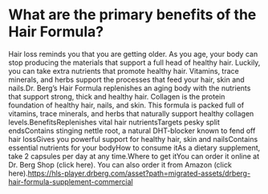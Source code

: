 # What are the primary benefits of the Hair Formula?

Hair loss reminds you that you are getting older. As you age, your body can stop producing the materials that support a full head of healthy hair. Luckily, you can take extra nutrients that promote healthy hair. Vitamins, trace minerals, and herbs support the processes that feed your hair, skin and nails.Dr. Berg’s Hair Formula replenishes an aging body with the nutrients that support strong, thick and healthy hair. Collagen is the protein foundation of healthy hair, nails, and skin. This formula is packed full of vitamins, trace minerals, and herbs that naturally support healthy collagen levels.BenefitsReplenishes vital hair nutrientsTargets pesky split endsContains stinging nettle root, a natural DHT-blocker known to fend off hair lossGives you powerful support for healthy hair, skin and nailsContains essential nutrients for your bodyHow to consume itAs a dietary supplement, take 2 capsules per day at any time.Where to get itYou can order it online at Dr. Berg Shop (click here). You can also order it from Amazon (click here).https://hls-player.drberg.com/asset?path=migrated-assets/drberg-hair-formula-supplement-commercial